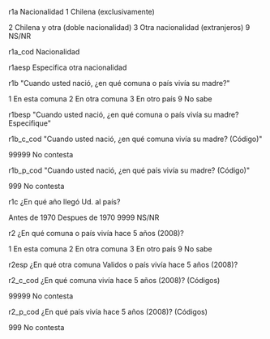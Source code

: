 r1a	Nacionalidad	1 Chilena (exclusivamente)

2 Chilena y otra (doble nacionalidad)
3 Otra nacionalidad (extranjeros)
9 NS/NR

r1a_cod	Nacionalidad

r1aesp	Especifica otra nacionalidad

r1b	"Cuando usted nació, ¿en qué comuna o país vivía su madre?"

1 En esta comuna
2 En otra comuna
3 En otro país
9 No sabe


r1besp	"Cuando usted nació, ¿en qué comuna o país vivía su madre? Especifique"

r1b_c_cod	"Cuando usted nació, ¿en qué comuna vivía su madre? (Código)"

99999 No contesta



r1b_p_cod	"Cuando usted nació, ¿en qué país vivía su madre? (Código)"

999 No contesta



r1c	¿En qué año llegó Ud. al país?

Antes de 1970
Despues de 1970
9999 NS/NR

r2	¿En qué comuna o país vivía hace 5 años (2008)?

1 En esta comuna
2 En otra comuna
3 En otro país
9 No sabe



r2esp	¿En qué otra comuna	Validos o país vivía hace 5 años (2008)?

r2_c_cod	¿En qué comuna vivía hace 5 años (2008)? (Códigos)

99999 No contesta


r2_p_cod	¿En qué país vivía hace 5 años (2008)? (Códigos)

999 No contesta
